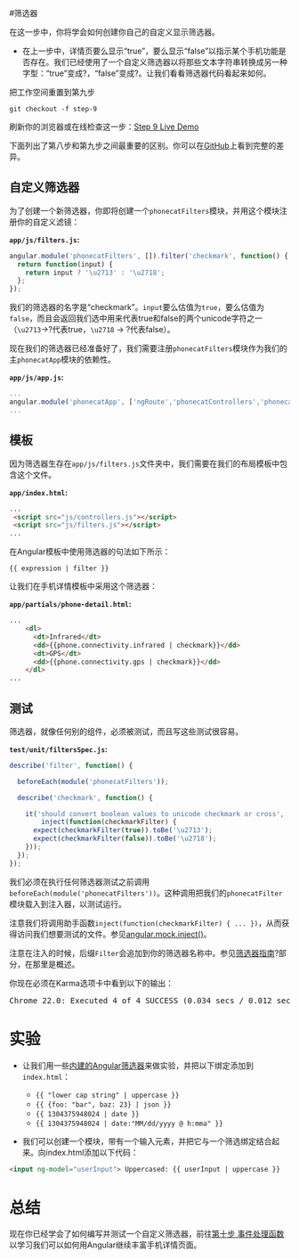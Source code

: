 #筛选器

在这一步中，你将学会如何创建你自己的自定义显示筛选器。

* 在上一步中，详情页要么显示“true”，要么显示“false”以指示某个手机功能是否存在。我们已经使用了一个自定义筛选器以将那些文本字符串转换成另一种字型：“true”变成?，“false”变成?。让我们看看筛选器代码看起来如何。

把工作空间重置到第九步

```
git checkout -f step-9
```
刷新你的浏览器或在线检查这一步：[Step 9 Live Demo](http://angular.github.io/angular-phonecat/step-9/app)


下面列出了第八步和第九步之间最重要的区别。你可以在[GitHub](https://github.com/angular/angular-phonecat/compare/step-8...step-9 "See diff on Github")上看到完整的差异。


## 自定义筛选器

为了创建一个新筛选器，你即将创建一个`phonecatFilters`模块，并用这个模块注册你的自定义滤镜：

**`app/js/filters.js`:**

```js
angular.module('phonecatFilters', []).filter('checkmark', function() {
  return function(input) {
    return input ? '\u2713' : '\u2718';
  };
});
```

我们的筛选器的名字是“checkmark”。`input`要么估值为`true`，要么估值为`false`，而且会返回我们选中用来代表true和false的两个unicode字符之一（`\u2713`->?代表true，`\u2718` -> ?代表false）。

现在我们的筛选器已经准备好了，我们需要注册`phonecatFilters`模块作为我们的主`phonecatApp`模块的依赖性。

**`app/js/app.js`:**

```js
...
angular.module('phonecatApp', ['ngRoute','phonecatControllers','phonecatFilters']);
...
```

## 模板

因为筛选器生存在`app/js/filters.js`文件夹中，我们需要在我们的布局模板中包含这个文件。

**`app/index.html`:**

```html
...
 <script src="js/controllers.js"></script>
 <script src="js/filters.js"></script>
...
```

在Angular模板中使用筛选器的句法如下所示：

    {{ expression | filter }}

让我们在手机详情模板中采用这个筛选器：

**`app/partials/phone-detail.html`:**

```html
...
    <dl>
      <dt>Infrared</dt>
      <dd>{{phone.connectivity.infrared | checkmark}}</dd>
      <dt>GPS</dt>
      <dd>{{phone.connectivity.gps | checkmark}}</dd>
    </dl>
...
```


## 测试

筛选器，就像任何别的组件，必须被测试，而且写这些测试很容易。

**`test/unit/filtersSpec.js`:**

```js
describe('filter', function() {

  beforeEach(module('phonecatFilters'));

  describe('checkmark', function() {

    it('should convert boolean values to unicode checkmark or cross',
        inject(function(checkmarkFilter) {
      expect(checkmarkFilter(true)).toBe('\u2713');
      expect(checkmarkFilter(false)).toBe('\u2718');
    }));
  });
});
```

我们必须在执行任何筛选器测试之前调用`beforeEach(module('phonecatFilters'))`。这种调用把我们的`phonecatFilter`模块载入到注入器，以测试运行。

注意我们将调用助手函数`inject(function(checkmarkFilter) { ... })`，从而获得访问我们想要测试的文件。参见[angular.mock.inject()](https://docs.angularjs.org/api/ngMock/function/angular.mock.inject)。

注意在注入的时候，后缀`Filter`会追加到你的筛选器名称中。参见[筛选器指南](https://docs.angularjs.org/guide/filter#using-filters-in-controllers-services-and-directives)?部分，在那里是概述。

你现在必须在Karma选项卡中看到以下的输出：

<pre>Chrome 22.0: Executed 4 of 4 SUCCESS (0.034 secs / 0.012 secs)</pre>

# 实验

* 让我们用一些[内建的Angular筛选器](https://docs.angularjs.org/api/ng/filter)来做实验，并把以下绑定添加到`index.html`：
  * `{{ "lower cap string" | uppercase }}`
  * `{{ {foo: "bar", baz: 23} | json }}`
  * `{{ 1304375948024 | date }}`
  * `{{ 1304375948024 | date:"MM/dd/yyyy @ h:mma" }}`

*  我们可以创建一个模块，带有一个输入元素，并把它与一个筛选绑定结合起来。向index.html添加以下代码：

  ```html
  <input ng-model="userInput"> Uppercased: {{ userInput | uppercase }}
  ```

# 总结

现在你已经学会了如何编写并测试一个自定义筛选器，前往[第十步 事件处理函数](step10.html)以学习我们可以如何用Angular继续丰富手机详情页面。
